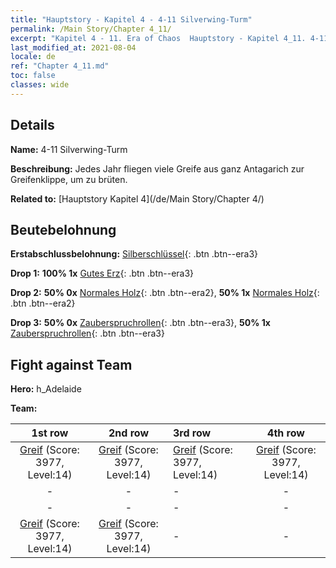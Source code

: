 ```yaml
---
title: "Hauptstory - Kapitel 4 - 4-11 Silverwing-Turm"
permalink: /Main Story/Chapter 4_11/
excerpt: "Kapitel 4 - 11. Era of Chaos  Hauptstory - Kapitel 4_11. 4-11 Silverwing-Turm"
last_modified_at: 2021-08-04
locale: de
ref: "Chapter 4_11.md"
toc: false
classes: wide
---
```


## Details

 **Name:** 4-11 Silverwing-Turm

 **Beschreibung:** Jedes Jahr fliegen viele Greife aus ganz Antagarich zur Greifenklippe, um zu brüten.

 **Related to:** [Hauptstory Kapitel 4](/de/Main Story/Chapter 4/)

## Beutebelohnung

 **Erstabschlussbelohnung:** [Silberschlüssel](/ItemsDE/con_693/){: .btn .btn--era3}

 **Drop 1:** **100% 1x** [Gutes Erz](/ItemsDE/mat_12/){: .btn .btn--era3}

 **Drop 2:** **50% 0x** [Normales Holz](/ItemsDE/mat_7/){: .btn .btn--era2}, **50% 1x** [Normales Holz](/ItemsDE/mat_7/){: .btn .btn--era2}

 **Drop 3:** **50% 0x** [Zauberspruchrollen](/ItemsDE/con_694/){: .btn .btn--era3}, **50% 1x** [Zauberspruchrollen](/ItemsDE/con_694/){: .btn .btn--era3}


## Fight against Team
 **Hero:** h_Adelaide

 **Team:**


  | 1st row | 2nd row | 3rd row | 4th row |
  |:----:|:----:|:----|:----:|
  | [Greif](/de/units/Griffin/) (Score: 3977, Level:14)  | [Greif](/de/units/Griffin/) (Score: 3977, Level:14)  | [Greif](/de/units/Griffin/) (Score: 3977, Level:14)  | [Greif](/de/units/Griffin/) (Score: 3977, Level:14)  |
  | - | - | - | - |
  | - | - | - | - |
  | [Greif](/de/units/Griffin/) (Score: 3977, Level:14)  | [Greif](/de/units/Griffin/) (Score: 3977, Level:14)  | - | - |


